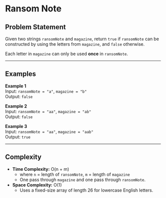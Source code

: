 # Ransom Note

## Problem Statement
Given two strings `ransomNote` and `magazine`, return `true` if `ransomNote` can be constructed by using the letters from `magazine`, and `false` otherwise.

Each letter in `magazine` can only be used **once** in `ransomNote`.

---

## Examples

**Example 1**  
Input: `ransomNote = "a"`, `magazine = "b"`  
Output: `false`

**Example 2**  
Input: `ransomNote = "aa"`, `magazine = "ab"`  
Output: `false`

**Example 3**  
Input: `ransomNote = "aa"`, `magazine = "aab"`  
Output: `true`

---

## Complexity
- **Time Complexity:** O(n + m)  
  - where `n` = length of `ransomNote`, `m` = length of `magazine`  
  - One pass through `magazine` and one pass through `ransomNote`.
- **Space Complexity:** O(1)  
  - Uses a fixed-size array of length 26 for lowercase English letters.
